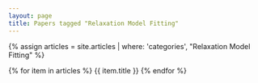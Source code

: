 ```yaml
---
layout: page
title: Papers tagged "Relaxation Model Fitting"
---
```


{% assign articles = site.articles | where: 'categories', "Relaxation Model Fitting" %}

{% for item in articles %}
    {{ item.title }}
{% endfor %}
